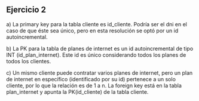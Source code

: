 ## Ejercicio 2

 a) La primary key para la tabla cliente es id_cliente. Podría ser el dni en el caso de que éste sea único, pero en esta resolución se optó por un id autoincremental.

 b) La PK para la tabla de planes de internet es un id autoincremental de tipo INT (id_plan_internet). Este id es único considerando todos los planes de todos los clientes.

 c) Un mismo cliente puede contratar varios planes de internet, pero un plan de internet en específico (identificado por su id) pertenece a un solo cliente, por lo que la relación es de 1 a n. La foreign key está en la tabla plan_internet y apunta la PK(id_cliente) de la tabla cliente.

